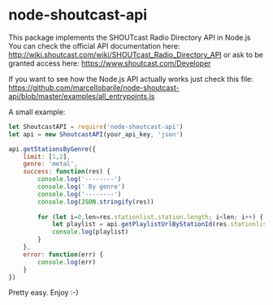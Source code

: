 # node-shoutcast-api

This package implements the SHOUTcast Radio Directory API in Node.js
You can check the official API documentation here: http://wiki.shoutcast.com/wiki/SHOUTcast_Radio_Directory_API or ask to be granted access here: https://www.shoutcast.com/Developer

If you want to see how the Node.js API actually works just check this file: https://github.com/marcellobarile/node-shoutcast-api/blob/master/examples/all_entrypoints.js

A small example:
```javascript
let ShoutcastAPI = require('node-shoutcast-api')
let api = new ShoutcastAPI(your_api_key, 'json')

api.getStationsByGenre({
    limit: [1,2],
    genre: 'metal',
    success: function(res) {
        console.log('--------')
        console.log(' By genre')
        console.log('--------')
        console.log(JSON.stringify(res))
        
        for (let i=0,len=res.stationlist.station.length; i<len; i++) {
            let playlist = api.getPlaylistUrlByStationId(res.stationlist.tunein.base, res.stationlist.station[i].id)
            console.log(playlist)
        }
    },
    error: function(err) {
        console.log(err)
    }
})
```

Pretty easy. Enjoy :-)

